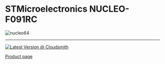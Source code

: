 # STMicroelectronics NUCLEO-F091RC

![nucleo64](../../images/reference-targets/nucleo64-f091rc.jpg)

-----

[![Latest Version @ Cloudsmith](https://api-prd.cloudsmith.io/v1/badges/version/net-nanoframework/nanoframework-images/raw/ST_NUCLEO64_F091RC/latest/x/?render=true)](https://cloudsmith.io/~net-nanoframework/repos/nanoframework-images/packages/detail/raw/ST_NUCLEO64_F091RC/latest/)

[Product page](http://www.st.com/en/evaluation-tools/nucleo-f091rc.html)
